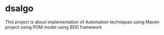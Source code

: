 # dsalgo
This project is about implementation of Automation techniques using Maven project using POM model using BDD framework
